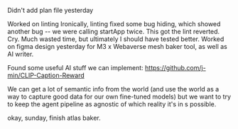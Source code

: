Didn't add plan file yesterday

Worked on linting
Ironically, linting fixed some bug hiding, which showed another bug -- we were calling startApp twice. This got the lint reverted. Cry. Much wasted time, but ultimately I should have tested better.
Worked on figma design yesterday for M3 x Webaverse mesh baker tool, as well as AI writer.

Found some useful AI stuff we can implement: https://github.com/j-min/CLIP-Caption-Reward

We can get a lot of semantic info from the world (and use the world as a way to capture good data for our own fine-tuned models) but we want to try to keep the agent pipeline as agnostic of which reality it's in s possible.

okay, sunday, finish atlas baker.
